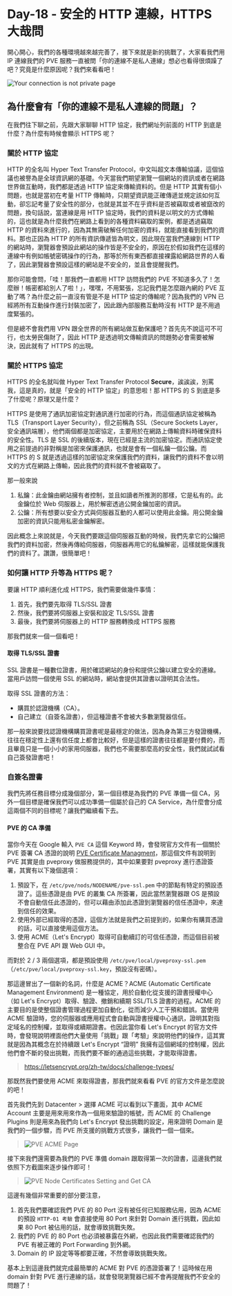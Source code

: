 # Day-18 - 安全的 HTTP 連線，HTTPS 大哉問

開心開心，我們的各種環境越來越完善了，接下來就是新的挑戰了，大家看我們用 IP 連線我們的 PVE 服務一直被問「你的連線不是私人連線」想必也看得很煩躁了吧？究竟是什麼原因呢？我們來看看吧！

![Your connection is not private page](https://raw.githubusercontent.com/fdff87554/iThome-Ironman/main/2023/%E8%AA%92%EF%BC%8C%E6%83%B3%E4%B8%8D%E5%88%B0%E6%9C%89%E4%B8%80%E5%A4%A9%E6%90%9E%E6%87%82%E7%B6%B2%E8%B7%AF%E6%98%AF%E5%9B%A0%E7%82%BA%E5%AE%BF%E8%88%8D%E5%AD%B8%E9%95%B7%E9%80%BC%E6%88%91%E7%9A%84QQ%EF%BC%8130%E5%A4%A9%E7%9A%84%E5%AE%BF%E8%88%8D%E7%B6%B2%E8%B7%AF%E6%9E%B6%E8%A8%AD/Images/Your-connection-is-not-private-page.png)

## 為什麼會有「你的連線不是私人連線的問題」？

在我們往下聊之前，先跟大家聊聊 HTTP 協定，我們網址列前面的 HTTP 到底是什麼？為什麼有時候會顯示 HTTPS 呢？

### 關於 HTTP 協定

HTTP 的全名叫 Hyper Text Transfer Protocol，中文叫超文本傳輸協議，這個協議也被譽為是全球資訊網的基礎。今天當我們期望瀏覽一個網站的資訊或者在網路世界做互動時，我們都是透過 HTTP 協定來傳輸資料的。但是 HTTP 其實有個小問題，也就是當初在考量 HTTP 傳輸時，只期望資訊能正確傳遞並規定該如何互動，卻忘記考量了安全性的部分，也就是其並不在乎資料是否被竊取或者被竄改的問題，換句話說，當連線是用 HTTP 協定時，我們的資料是以明文的方式傳輸的，這也就是為什麼我們在網路上看到的各種資料竊取的案例，都是透過竊取 HTTP 的資料來進行的，因為其無需破解任何加密的資料，就能直接看到我們的資料。那也正因為 HTTP 的所有資訊傳遞皆為明文，因此現在當我們連線到 HTTP 的網站時，瀏覽器會預設此網站的操作皆是不安全的，原因在於假如我們在這樣的連線中有例如帳號密碼操作的行為，那等於所有東西都直接裸露給網路世界的人看了，因此瀏覽器會預設這樣的網站是不安全的，並且會提醒我們。

那你可能會問，「哇！那我們一直都用 HTTP 訪問我們的 PVE 不知道多久了！怎麼辦！帳密都給別人了啦！」，嘿嘿，不用緊張，忘記我們是怎麼跟內網的 PVE 互動了嗎？為什麼之前一直沒有管是不是 HTTP 協定的傳輸呢？因為我們的 VPN 已經將所有互動操作進行封裝加密了，因此跟內部服務互動時沒有 HTTP 是不用過度緊張的。

但是總不會我們用 VPN 跟全世界的所有網站做互動保護吧？首先先不說這可不可行，也太勞民傷財了，因此 HTTP 是透過明文傳輸資訊的問題勢必會需要被解決，因此就有了 HTTPS 的出現。

### 關於 HTTPS 協定

HTTPS 的全名就叫做 Hyper Text Transfer Protocol **Secure**，誒誒誒，別罵我，這是真的，就是「安全的 HTTP 協定」的意思啦！那 HTTPS 的 S 到底是多了什麼呢？原理又是什麼？

HTTPS 是使用了通訊加密協定對通訊進行加密的行為，而這個通訊協定被稱為 TLS（Transport Layer Security），但之前稱為 SSL（Secure Sockets Layer，安全通訊端層），他們兩個都是加密協定，主要用於在網路上傳輸資料時確保資料的安全性。TLS 是 SSL 的後續版本，現在已經是主流的加密協定。而通訊協定使用之前提過的非對稱是加密來保護通訊，也就是會有一個私鑰一個公鑰。而 HTTPS 的 S 就是透過這樣的加密協定來保護我們的資料，讓我們的資料不會以明文的方式在網路上傳輸，因此我們的資料就不會被竊取了。

那一般來說

1. 私鑰：此金鑰由網站擁有者控制，並且如讀者所推測的那樣，它是私有的。此金鑰位於 Web 伺服器上，用於解密透過公開金鑰加密的資訊。
2. 公鑰：所有想要以安全方式與伺服器互動的人都可以使用此金鑰。用公開金鑰加密的資訊只能用私密金鑰解密。

因此概念上來說就是，今天我們要跟這個伺服器互動的時候，我們先拿它的公鑰把我們的資料加密，然後再傳給伺服器，伺服器再用它的私鑰解密，這樣就能保護我們的資料了。讚讚，很簡單吧！

### 如何讓 HTTP 升等為 HTTPS 呢？

要讓 HTTP 順利進化成 HTTPS，我們需要做幾件事情：

1. 首先，我們要先取得 TLS/SSL 證書
2. 然後，我們要將伺服器上安裝和設定 TLS/SSL 證書
3. 最後，我們要將伺服器上的 HTTP 服務轉換成 HTTPS 服務

那我們就來一個一個看吧！

#### 取得 TLS/SSL 證書

SSL 證書是一種數位證書，用於確認網站的身份和提供公鑰以建立安全的連線。當用戶訪問一個使用 SSL 的網站時，網站會提供其證書以證明其合法性。

取得 SSL 證書的方法：

- 購買於認證機構（CA）。
- 自己建立（自簽名證書），但這種證書不會被大多數瀏覽器信任。

那一般來說要找認證機構購買證書呢是最穩定的做法，因為身為第三方發證機構，往往在穩定性上還有信任度上都會比較好，但是這樣的證書往往都是要付費的，而且畢竟只是一個小小的家用伺服器，我們也不需要那麼高的安全性，我們就試試看自己簽發證書吧！

### 自簽名證書

我們先將任務目標分成幾個部分，第一個目標是為我們的 PVE 準備一個 CA，另外一個目標是確保我們可以成功準備一個屬於自己的 CA Service，為什麼會分成這兩個不同的目標呢？讓我們繼續看下去。

#### PVE 的 CA 準備

當你今天在 Google 輸入 `PVE CA` 這個 Keyword 時，會發現官方文件有一個關於 PVE 簽署 CA 憑證的說明 [PVE Certificate Managment](https://pve.proxmox.com/wiki/Certificate_Management)，那這個文件有說明到 PVE 其實是由 pveproxy 做服務提供的，其中如果要對 pveproxy 進行憑證簽署，其實有以下幾個選項：

1. 預設下，在 `/etc/pve/nods/NODENAME/pve-ssl.pem` 中的節點有特定的預設憑證了。這些憑證是由 PVE 的叢集 CA 所簽署，因此當然瀏覽器跟 OS 是預設不會自動信任此憑證的，但可以藉由添加此憑證到瀏覽器的信任憑證中，來達到信任的效果。
2. 使用外部已經取得的憑證，這個方法就是我們之前提到的，如果你有購買憑證的話，可以直接使用這個方法。
3. 使用 ACME（Let's Encrypt）取得可自動續訂的可信任憑證，而這個目前被整合在 PVE API 跟 Web GUI 中。

而對於 2 / 3 兩個選項，都是預設使用 `/etc/pve/local/pveproxy-ssl.pem`（`/etc/pve/local/pveproxy-ssl.key`，預設沒有密碼）。

那這邊冒出了一個新的名詞，什麼是 ACME？ACME (Automatic Certificate Management Environment) 是一種協定，用於自動化從支援的證書授權中心（如 Let's Encrypt）取得、驗證、撤銷和續期 SSL/TLS 證書的過程。ACME 的主要目的是使整個證書管理過程更加自動化，從而減少人工干預和錯誤。當使用 ACME 驗證時，您的伺服器或應用程式會自動與證書授權中心通訊，證明其對指定域名的控制權，並取得或續期證書。也因此當你看 Let's Encrypt 的官方文件時，會發現說明裡面他們大量使用「挑戰」跟「考驗」來說明他們的操作，這其實就是因為其概念在於持續跟 Let's Encrypt “證明” 我擁有這個網域的控制權，因此他們會不斷的發出挑戰，而我們要不斷的通過這些挑戰，才能取得證書。

> https://letsencrypt.org/zh-tw/docs/challenge-types/

那既然我們要使用 ACME 來取得證書，那我們就來看看 PVE 的官方文件是怎麼說的吧！

首先我們先到 Datacenter > 選擇 ACME 可以看到以下畫面，其中 ACME Account 主要是用來用來作為一個用來驗證的帳號，而 ACME 的 Challenge Plugins 則是用來為我們向 Let's Encrypt 發出挑戰的設定，用來證明 Domain 是我們的一個步驟，而 PVE 所支援的挑戰方式很多，讓我們一個一個來。

> ![PVE ACME Page](https://raw.githubusercontent.com/fdff87554/iThome-Ironman/main/2023/%E8%AA%92%EF%BC%8C%E6%83%B3%E4%B8%8D%E5%88%B0%E6%9C%89%E4%B8%80%E5%A4%A9%E6%90%9E%E6%87%82%E7%B6%B2%E8%B7%AF%E6%98%AF%E5%9B%A0%E7%82%BA%E5%AE%BF%E8%88%8D%E5%AD%B8%E9%95%B7%E9%80%BC%E6%88%91%E7%9A%84QQ%EF%BC%8130%E5%A4%A9%E7%9A%84%E5%AE%BF%E8%88%8D%E7%B6%B2%E8%B7%AF%E6%9E%B6%E8%A8%AD/Images/PVE-ACME-Page.png)

接下來我們還需要為我們的 PVE 準備 domain 跟取得第一次的證書，這邊我們就依照下方截圖來逐步操作即可！

> ![PVE Node Certificates Setting and Get CA](https://raw.githubusercontent.com/fdff87554/iThome-Ironman/main/2023/%E8%AA%92%EF%BC%8C%E6%83%B3%E4%B8%8D%E5%88%B0%E6%9C%89%E4%B8%80%E5%A4%A9%E6%90%9E%E6%87%82%E7%B6%B2%E8%B7%AF%E6%98%AF%E5%9B%A0%E7%82%BA%E5%AE%BF%E8%88%8D%E5%AD%B8%E9%95%B7%E9%80%BC%E6%88%91%E7%9A%84QQ%EF%BC%8130%E5%A4%A9%E7%9A%84%E5%AE%BF%E8%88%8D%E7%B6%B2%E8%B7%AF%E6%9E%B6%E8%A8%AD/Images/PVE-Node-Certificates-Setting-and-Get-CA.png)
>

這邊有幾個非常重要的部分要注意，

1. 首先我們要確認我們 PVE 的 80 Port 沒有被任何已知服務佔用，因為 ACME 的預設 `HTTP-01 考驗` 會直接使用 80 Port 來針對 Domain 進行挑戰，因此如果 80 Port 被佔用的話，就會導致挑戰失敗。
2. 我們的 PVE 的 80 Port 也必須被暴露在外網，也因此我們需要確認我們的 PVE 有被正確的 Port Forwarding 到外網。
3. Domain 的 IP 設定等等都要正確，不然會導致挑戰失敗。

基本上到這邊我們就完成最簡單的 ACME 對 PVE 的憑證簽署了！這時候在用 domain 針對 PVE 進行連線的話，就會發現瀏覽器已經不會再提醒我們不安全的問題了！

